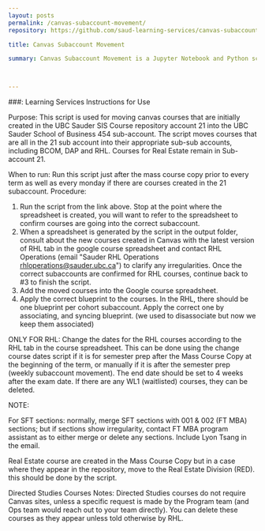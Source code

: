 ```yaml
---
layout: posts
permalink: /canvas-subaccount-movement/
repository: https://github.com/saud-learning-services/canvas-subaccount-movement

title: Canvas Subaccount Movement

summary: Canvas Subaccount Movement is a Jupyter Notebook and Python script that moves any Sauder course into a specific Canvas sub-account. Upon providing the necessary input, the script will locate the appropriate sub-account, migrate the course to it, and produce a CSV file detailing the courses and the sub-accounts.



---
```


###: Learning Services Instructions for Use

Purpose: This script is used for moving canvas courses that are initially created in the UBC Sauder SIS Course repository account 21 into the UBC Sauder School of Business 454 sub-account. The script moves courses that are all in the 21 sub account into their appropriate sub-sub accounts, including BCOM, DAP and RHL. Courses for Real Estate remain in Sub-account 21. 

When to run: Run this script just after the mass course copy prior to every term as well as every monday if there are courses created in the 21 subaccount.
Procedure: 

1. Run the script from the link above.  Stop at the point where the spreadsheet is created, you will want to refer to the spreadsheet to confirm courses are going into the correct subaccount.
2. When a spreadsheet is generated by the script in the output folder, consult about the new courses created in Canvas with the latest version of RHL tab in the google course spreadsheet and contact RHL Operations (email "Sauder RHL Operations <rhloperations@sauder.ubc.ca>") to clarify any irregularities.  Once the correct subaccounts are confirmed for RHL courses, continue back to #3 to finish the script.
3. Add the moved courses into the Google course spreadsheet.
4. Apply the correct blueprint to the courses. In the RHL, there should be one blueprint per cohort subaccount. Apply the correct one by associating, and syncing blueprint. (we used to disassociate but now we keep them associated)

ONLY FOR RHL: Change the dates for the RHL courses according to the RHL tab in the course spreadsheet. This can be done using the change course dates script if it is for semester prep after the Mass Course Copy at the beginning of the term, or manually if it is after the semester prep (weekly subaccount movement).  The end date should be set to 4 weeks after the exam date.  If there are any WL1 (waitlisted) courses, they can be deleted.

NOTE:

For SFT sections: normally, merge SFT sections with 001 & 002 (FT MBA) sections; but if sections show irregularity, contact FT MBA program assistant as to either merge or delete any sections.  Include Lyon Tsang in the email.

Real Estate course are created in the Mass Course Copy but in a case where they appear in the repository, move to the Real Estate Division (RED). this should be done by the script.

Directed Studies Courses Notes: Directed Studies courses do not require Canvas sites, unless a specific request is made by the Program team (and Ops team would reach out to your team directly). You can delete these courses as they appear unless told otherwise by RHL.

